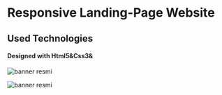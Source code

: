 <h1>Responsive Landing-Page Website </h1>

<h2>Used Technologies</h2>

<h4>Designed with Html5&Css3&</h4>

![banner resmi](/images/destiny1.gif)

![banner resmi](/images/destiny2.gif)
